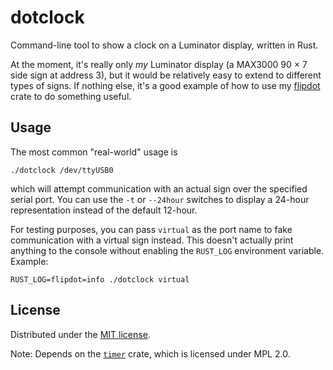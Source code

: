 # dotclock

Command-line tool to show a clock on a Luminator display, written in Rust.

At the moment, it's really only *my* Luminator display (a MAX3000 90 × 7 side sign at address 3), but it would be relatively easy to extend to different types of signs. If nothing else, it's a good example of how to use my [flipdot](https://github.com/alusch/flipdot) crate to do something useful.

## Usage

The most common "real-world" usage is

```
./dotclock /dev/ttyUSB0
```

which will attempt communication with an actual sign over the specified serial port. You can use the `-t` or `--24hour` switches to display a 24-hour representation instead of the default 12-hour.

For testing purposes, you can pass `virtual` as the port name to fake communication with a virtual sign instead. This doesn't actually print anything to the console without enabling the `RUST_LOG` environment variable. Example:

```
RUST_LOG=flipdot=info ./dotclock virtual
```

## License

Distributed under the [MIT license](/LICENSE).

Note: Depends on the [`timer`](https://github.com/Yoric/timer.rs) crate, which is licensed under MPL 2.0.
